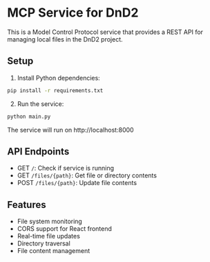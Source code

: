 # MCP Service for DnD2

This is a Model Control Protocol service that provides a REST API for managing local files in the DnD2 project.

## Setup

1. Install Python dependencies:
```bash
pip install -r requirements.txt
```

2. Run the service:
```bash
python main.py
```

The service will run on http://localhost:8000

## API Endpoints

- GET `/`: Check if service is running
- GET `/files/{path}`: Get file or directory contents
- POST `/files/{path}`: Update file contents

## Features

- File system monitoring
- CORS support for React frontend
- Real-time file updates
- Directory traversal
- File content management
